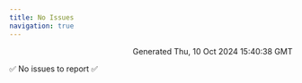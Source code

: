```yaml
---
title: No Issues
navigation: true
---
```


<p style="text-align:right;color:#cccs">
Generated Thu, 10 Oct 2024 15:40:38 GMT
</p>
<p>✅ No issues to report ✅</p>



